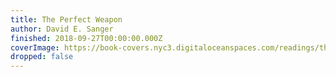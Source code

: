 ```yaml
---
title: The Perfect Weapon
author: David E. Sanger
finished: 2018-09-27T00:00:00.000Z
coverImage: https://book-covers.nyc3.digitaloceanspaces.com/readings/the-perfect-weapon-01.jpg
dropped: false
---
```


